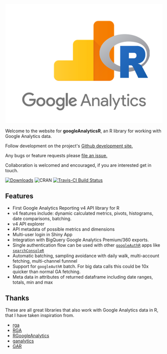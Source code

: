 ![](vignettes/website/gar_logo_1000.png)

Welcome to the website for **googleAnalyticsR**, an R library for working with Google Analytics data.

Follow development on the project's [Github development site.](https://github.com/MarkEdmondson1234/googleAnalyticsR)

Any bugs or feature requests please [file an issue.](https://github.com/MarkEdmondson1234/googleAnalyticsR/issues)

Collaboration is welcomed and encouraged, if you are interested get in touch.

[![Downloads](http://cranlogs.r-pkg.org/badges/googleAnalyticsR)](http://www.r-pkg.org/pkg/googleAnalyticsR)
![CRAN](http://www.r-pkg.org/badges/version/googleAnalyticsR)
[![Travis-CI Build Status](https://travis-ci.org/MarkEdmondson1234/googleAnalyticsR.svg?branch=master)](https://travis-ci.org/MarkEdmondson1234/googleAnalyticsR)

## Features

* First Google Analytics Reporting v4 API library for R
* v4 features include: dynamic calculated metrics, pivots, histograms, date comparisons, batching.
* v4 API explorer
* API metadata of possible metrics and dimensions
* Multi-user login in Shiny App
* Integration with BigQuery Google Analytics Premium/360 exports.
* Single authentication flow can be used with other [`googleAuthR`](http://code.markedmondson.me/googleAuthR/) apps like [`searchConsoleR`](https://github.com/MarkEdmondson1234/searchConsoleR)
* Automatic batching, sampling avoidance with daily walk, multi-account fetching, multi-channel funnnel
* Support for `googleAuthR` batch.  For big data calls this could be 10x quicker than normal GA fetching.
* Meta data in attributes of returned dataframe including date ranges, totals, min and max

## Thanks 

These are all great libraries that also work with Google Analytics data in R, that I have taken inspiration from.

* [rga](https://github.com/skardhamar/rga)
* [RGA](https://bitbucket.org/unikum/rga)
* [RGoogleAnalytics](https://github.com/Tatvic/RGoogleAnalytics)
* [ganalytics](https://github.com/jdeboer/ganalytics)
* [GAR](https://github.com/andrewgeisler/GAR)


